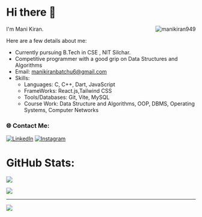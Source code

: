 # Hi there 👋

I'm Mani Kiran.<img align="right" src="https://komarev.com/ghpvc/?username=manikiran949" alt="manikiran949" />

Here are a few details about me:
- Currently pursuing B.Tech in CSE , NIT Silchar.
- Competitive programmer with a good grip on Data Structures and Algorithms
- Email: manikiranbatchu6@gmail.com
- Skills:
  - Languages: C, C++, Dart, JavaScript
  - FrameWorks: React.js,Tailwind CSS
  - Tools/Databases:  Git, Vite, MySQL
  - Course Work: Data Structure and Algorithms, OOP, DBMS, Operating Systems, Computer Networks

### 🌐 Contact Me:
[![LinkedIn](https://img.shields.io/badge/LinkedIn-%230077B5.svg?logo=linkedin&logoColor=white)](https://www.linkedin.com/in/mani-kiran-batchu-4885b1249/)
[![Instagram](https://img.shields.io/badge/Instagram-%23E4405F.svg?logo=Instagram&logoColor=white)](https://www.instagram.com/manikiran949/)

# GitHub Stats:
![](https://github-readme-stats-jdeep.vercel.app/api/top-langs/?username=manikiran949&langs_count=8&count_private=true&layout=compact&theme=highcontrast&hide_border=true&card_width=500&role=OWNER,ORGANIZATION_MEMBER,COLLABORATOR)

![](https://github-profile-summary-cards.vercel.app/api/cards/profile-details?username=manikiran949&theme=highcontrast)<br />



---
[![](https://visitcount.itsvg.in/api?id=manikiran949&icon=4&color=0)](https://visitcount.itsvg.in)

<!-- 
![](https://github-readme-stats.vercel.app/api?username=manikiran949&theme=highcontrast&hide_border=true&include_all_commits=true&count_private=true)<br/>
### 🔝 Top Contributed Repo
![](https://github-contributor-stats.vercel.app/api?username=manikiran949&limit=5&theme=highcontrast&combine_all_yearly_contributions=true)
--!>
